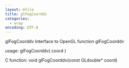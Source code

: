 ```yaml
---
layout: mfile
title: glFogCoorddv
categories:
  - wrap
encoding: UTF-8
---
```


glFogCoorddv  Interface to OpenGL function glFogCoorddv

usage:  glFogCoorddv( coord )

C function:  void glFogCoorddv(const GLdouble\* coord)